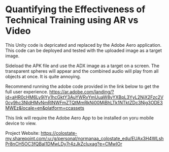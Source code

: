 # Quantifying the Effectiveness of Technical Training using AR vs Video

This Unity code is depricated and replaced by the Adobe Aero application.
This code can be deployed and tested with the uploaded image as a target image.

Sideload the APK file and use the ADX image as a target on a screen.
The transparent spheres will appear and the combined audio will play from all objects at once.
It is quite annoying.

Recommend running the adobe code provided in the link below to get the full user experience.
https://ar.adobe.com/landing/?id=aHR0cHM6Ly9jYy1hcGktY3AuYWRvYmUuaW8vYXBpL3YyL2NjX2Fzc2V0cy9hc3NldHMvNmRlNWFmZTQtMmRkNi00MjBhLTk1NTktZDc3Njg3ODE3MWEz&locale=en&platform=ccassets

This link will require the Adobe Aero App to be installed on yoru mobile device to view.


Project Website: https://colostate-my.sharepoint.com/:u:/g/personal/normanaa_colostate_edu/EUAx3H4WLshPr8nCH5OC3fQBaI1DMwLDy7r4zJkZcluxag?e=CMwIOr
